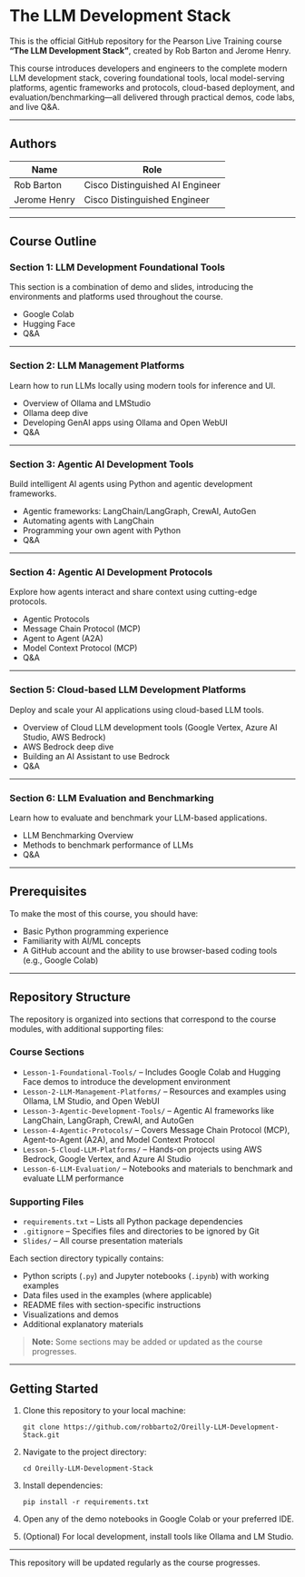 # The LLM Development Stack

This is the official GitHub repository for the Pearson Live Training course **“The LLM Development Stack”**, created by Rob Barton and Jerome Henry.

This course introduces developers and engineers to the complete modern LLM development stack, covering foundational tools, local model-serving platforms, agentic frameworks and protocols, cloud-based deployment, and evaluation/benchmarking—all delivered through practical demos, code labs, and live Q&A.

---

## Authors

| Name            | Role                            |
|-----------------|---------------------------------|
| Rob Barton      | Cisco Distinguished AI Engineer |
| Jerome Henry    | Cisco Distinguished Engineer    |

---

## Course Outline

### Section 1: LLM Development Foundational Tools

This section is a combination of demo and slides, introducing the environments and platforms used throughout the course.

- Google Colab  
- Hugging Face  
- Q&A

---

### Section 2: LLM Management Platforms

Learn how to run LLMs locally using modern tools for inference and UI.

- Overview of Ollama and LMStudio  
- Ollama deep dive  
- Developing GenAI apps using Ollama and Open WebUI  
- Q&A

---

### Section 3: Agentic AI Development Tools

Build intelligent AI agents using Python and agentic development frameworks.

- Agentic frameworks: LangChain/LangGraph, CrewAI, AutoGen  
- Automating agents with LangChain  
- Programming your own agent with Python  
- Q&A

---

### Section 4: Agentic AI Development Protocols

Explore how agents interact and share context using cutting-edge protocols.

- Agentic Protocols  
- Message Chain Protocol (MCP)  
- Agent to Agent (A2A)  
- Model Context Protocol (MCP)  
- Q&A

---

### Section 5: Cloud-based LLM Development Platforms

Deploy and scale your AI applications using cloud-based LLM tools.

- Overview of Cloud LLM development tools (Google Vertex, Azure AI Studio, AWS Bedrock)  
- AWS Bedrock deep dive  
- Building an AI Assistant to use Bedrock  
- Q&A

---

### Section 6: LLM Evaluation and Benchmarking

Learn how to evaluate and benchmark your LLM-based applications.

- LLM Benchmarking Overview  
- Methods to benchmark performance of LLMs  
- Q&A

---

## Prerequisites

To make the most of this course, you should have:

- Basic Python programming experience  
- Familiarity with AI/ML concepts  
- A GitHub account and the ability to use browser-based coding tools (e.g., Google Colab)

---

## Repository Structure

The repository is organized into sections that correspond to the course modules, with additional supporting files:

### Course Sections

- `Lesson-1-Foundational-Tools/` – Includes Google Colab and Hugging Face demos to introduce the development environment  
- `Lesson-2-LLM-Management-Platforms/` – Resources and examples using Ollama, LM Studio, and Open WebUI  
- `Lesson-3-Agentic-Development-Tools/` – Agentic AI frameworks like LangChain, LangGraph, CrewAI, and AutoGen  
- `Lesson-4-Agentic-Protocols/` – Covers Message Chain Protocol (MCP), Agent-to-Agent (A2A), and Model Context Protocol  
- `Lesson-5-Cloud-LLM-Platforms/` – Hands-on projects using AWS Bedrock, Google Vertex, and Azure AI Studio  
- `Lesson-6-LLM-Evaluation/` – Notebooks and materials to benchmark and evaluate LLM performance  

### Supporting Files

- `requirements.txt` – Lists all Python package dependencies  
- `.gitignore` – Specifies files and directories to be ignored by Git  
- `Slides/` – All course presentation materials  

Each section directory typically contains:

- Python scripts (`.py`) and Jupyter notebooks (`.ipynb`) with working examples  
- Data files used in the examples (where applicable)  
- README files with section-specific instructions  
- Visualizations and demos  
- Additional explanatory materials  

> **Note:** Some sections may be added or updated as the course progresses.

---

## Getting Started

1. Clone this repository to your local machine:

   `git clone https://github.com/robbarto2/Oreilly-LLM-Development-Stack.git`

2. Navigate to the project directory:

   `cd Oreilly-LLM-Development-Stack`

3. Install dependencies:

   `pip install -r requirements.txt`

4. Open any of the demo notebooks in Google Colab or your preferred IDE.

5. (Optional) For local development, install tools like Ollama and LM Studio.

---

This repository will be updated regularly as the course progresses.
